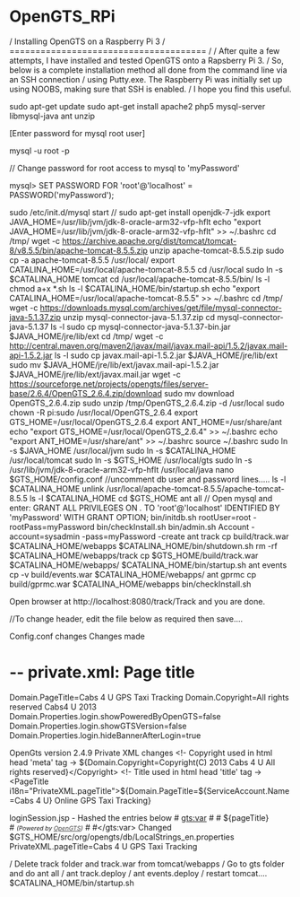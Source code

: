 # OpenGTS_RPi
/ Installing OpenGTS on a Raspberry Pi 3
/ ======================================
/ 
/ After quite a few attempts, I have installed and tested OpenGTS onto a Rapsberry Pi 3.
/ So, below is a complete installation method all done from the command line via an SSH connection
/ using Putty.exe. The Raspberry Pi was initially set up using NOOBS, making sure that SSH is enabled.
/ I hope you find this useful.

sudo apt-get update
sudo apt-get install apache2 php5 mysql-server libmysql-java ant unzip

[Enter password for mysql root user]

mysql -u root -p

// Change password for root access to mysql to 'myPassword'

mysql> SET PASSWORD FOR 'root'@'localhost' = PASSWORD('myPassword');

sudo /etc/init.d/mysql start
// sudo apt-get install openjdk-7-jdk
export JAVA_HOME=/usr/lib/jvm/jdk-8-oracle-arm32-vfp-hflt
echo "export JAVA_HOME=/usr/lib/jvm/jdk-8-oracle-arm32-vfp-hflt" >> ~/.bashrc
cd /tmp/
wget -c https://archive.apache.org/dist/tomcat/tomcat-8/v8.5.5/bin/apache-tomcat-8.5.5.zip
unzip apache-tomcat-8.5.5.zip
sudo cp -a apache-tomcat-8.5.5 /usr/local/
export CATALINA_HOME=/usr/local/apache-tomcat-8.5.5
cd /usr/local
sudo ln -s $CATALINA_HOME tomcat
cd /usr/local/apache-tomcat-8.5.5/bin/
ls -l
chmod a+x *.sh
ls -l
$CATALINA_HOME/bin/startup.sh
echo "export CATALINA_HOME=/usr/local/apache-tomcat-8.5.5" >> ~/.bashrc
cd /tmp/
wget -c https://downloads.mysql.com/archives/get/file/mysql-connector-java-5.1.37.zip
unzip mysql-connector-java-5.1.37.zip
cd mysql-connector-java-5.1.37
ls -l
sudo cp mysql-connector-java-5.1.37-bin.jar $JAVA_HOME/jre/lib/ext
cd /tmp/
wget -c http://central.maven.org/maven2/javax/mail/javax.mail-api/1.5.2/javax.mail-api-1.5.2.jar
ls -l
sudo cp javax.mail-api-1.5.2.jar $JAVA_HOME/jre/lib/ext
sudo mv $JAVA_HOME/jre/lib/ext/javax.mail-api-1.5.2.jar $JAVA_HOME/jre/lib/ext/javax.mail.jar
wget -c https://sourceforge.net/projects/opengts/files/server-base/2.6.4/OpenGTS_2.6.4.zip/download
sudo mv download OpenGTS_2.6.4.zip
sudo unzip /tmp/OpenGTS_2.6.4.zip -d /usr/local
sudo chown -R pi:sudo /usr/local/OpenGTS_2.6.4
export GTS_HOME=/usr/local/OpenGTS_2.6.4
export ANT_HOME=/usr/share/ant
echo "export GTS_HOME=/usr/local/OpenGTS_2.6.4" >> ~/.bashrc
echo "export ANT_HOME=/usr/share/ant" >> ~/.bashrc
source ~/.bashrc
sudo ln -s $JAVA_HOME /usr/local/jvm
sudo ln -s $CATALINA_HOME /usr/local/tomcat
sudo ln -s $GTS_HOME /usr/local/gts
sudo ln -s /usr/lib/jvm/jdk-8-oracle-arm32-vfp-hflt /usr/local/java
nano $GTS_HOME/config.conf //uncomment db user and password lines.....
ls -l $CATALINA_HOME
unlink /usr/local/apache-tomcat-8.5.5/apache-tomcat-8.5.5
ls -l $CATALINA_HOME
cd $GTS_HOME
ant all
// Open mysql and enter: GRANT ALL PRIVILEGES ON *.* TO 'root'@'localhost' IDENTIFIED BY 'myPassword' WITH GRANT OPTION;
bin/initdb.sh rootUser=root -rootPass=myPassword
bin/checkInstall.sh
bin/admin.sh Account -account=sysadmin -pass=myPassword -create
ant track
cp build/track.war $CATALINA_HOME/webapps
$CATALINA_HOME/bin/shutdown.sh
rm -rf $CATALINA_HOME/webapps/track
cp $GTS_HOME/build/track.war $CATALINA_HOME/webapps/
$CATALINA_HOME/bin/startup.sh
ant events
cp -v build/events.war $CATALINA_HOME/webapps/
ant gprmc
cp build/gprmc.war $CATALINA_HOME/webapps
bin/checkInstall.sh

Open browser at http://localhost:8080/track/Track and you are done.

//To change header, edit the file below as required then save....

Config.conf changes  Changes made
# -- private.xml: Page title
Domain.PageTitle=Cabs 4 U GPS Taxi Tracking
Domain.Copyright=All rights reserved Cabs4 U 2013
Domain.Properties.login.showPoweredByOpenGTS=false
Domain.Properties.login.showGTSVersion=false
Domain.Properties.login.hideBannerAfterLogin=true

OpenGts version 2.4.9
Private XML changes
    <!- Copyright used in html head 'meta' tag ->
    <Copyright>${Domain.Copyright=Copyright(C) 2013 Cabs 4 U All rights reserved}</Copyright>
    <!- Title used in html head 'title' tag ->
    <PageTitle i18n="PrivateXML.pageTitle">${Domain.PageTitle=${ServiceAccount.Name=Cabs 4 U} Online GPS Taxi Tracking}</PageTitle>

loginSession.jsp   - Hashed the entries below
    # <gts:var>
     # <td class="titleText" valign="center">
     #   ${pageTitle}<br>
      #  <font style="font-size: 8pt;"><i>(Powered by <a href="http://www.opengts.org" target="_blank" style="color:#444444;">OpenGTS</a>)</i></font>
     # </td>
      #</gts:var>
Changed
$GTS_HOME/src/org/opengts/db/LocalStrings_en.properties 
PrivateXML.pageTitle=Cabs 4 U GPS Taxi Tracking


/ Delete track folder and track.war from tomcat/webapps
/ Go to gts folder and do ant all
/ ant track.deploy
/ ant events.deploy
/ restart tomcat....
$CATALINA_HOME/bin/startup.sh

